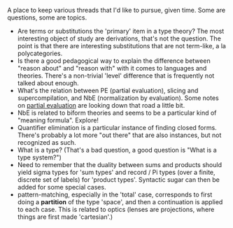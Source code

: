 A place to keep various threads that I'd like to pursue, given time. Some are questions, some are topics.

- Are terms or substitutions the 'primary' item in a type theory? The most interesting object of study are derivations, that's not the question. The point is that there are interesting substitutions that are not term-like, a la polycategories.
- Is there a good pedagogical way to explain the difference between "reason about" and "reason with" with it comes to languages and theories. There's a non-trivial 'level' difference that is frequently not talked about enough.
- What's the relation between PE (partial evaluation), slicing and supercompilation, and NbE (normalization by evaluation). Some notes on [partial evaluation](PE-Revisited.md) are looking down that road a little bit.
- NbE is related to biform theories and seems to be a particular kind of "meaning formula". Explore!
- Quantifier elimination is a particular instance of finding closed forms. There's probably a lot more "out there" that are also instances, but not recognized as such.
- What is a type? (That's a bad question, a good question is "What is a type system?")
- Need to remember that the duality between sums and products should yield sigma types for 'sum types' and record / Pi types (over a finite, discrete set of labels) for 'product types'. Syntactic sugar can then be added for some special cases.
- pattern-matching, especially in the 'total' case, corresponds to first doing a **partition** of the type 'space', and then a continuation is applied to each case. This is related to optics (lenses are projections, where things are first made 'cartesian'.)
